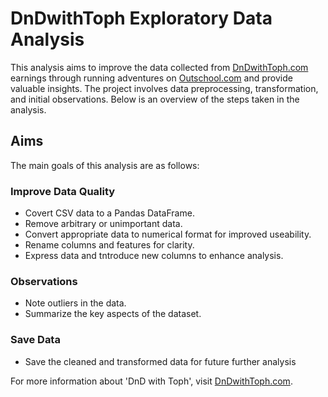 # DnDwithToph Exploratory Data Analysis

This analysis aims to improve the data collected from [DnDwithToph.com](https://dndwithtoph.com/) earnings through running adventures on [Outschool.com](https://outschool.com/) and provide valuable insights. The project involves data preprocessing, transformation, and initial observations. Below is an overview of the steps taken in the analysis.

## Aims
The main goals of this analysis are as follows:

### Improve Data Quality

- Covert CSV data to a Pandas DataFrame.
- Remove arbitrary or unimportant data.
- Convert appropriate data to numerical format for improved useability.
- Rename columns and features for clarity.
- Express data and tntroduce new columns to enhance analysis.

### Observations

- Note outliers in the data.
- Summarize the key aspects of the dataset.
  
### Save Data

- Save the cleaned and transformed data for future further analysis

For more information about 'DnD with Toph', visit [DnDwithToph.com](https://dndwithtoph.com/).
